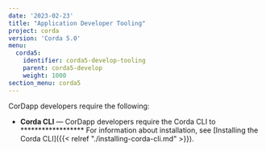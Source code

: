 ```yaml
---
date: '2023-02-23'
title: "Application Developer Tooling"
project: corda
version: 'Corda 5.0'
menu:
  corda5:
    identifier: corda5-develop-tooling
    parent: corda5-develop
    weight: 1000
section_menu: corda5
---
```

CorDapp developers require the following:

* **Corda CLI** — CorDapp developers require the Corda CLI to ******************
For information about installation, see [Installing the Corda CLI]({{< relref "./installing-corda-cli.md" >}}).